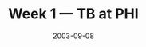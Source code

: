 ---
layout: game
title: Week 1 — TB at PHI
season: 2003
game_id: 2003_01_TB_PHI
week: 1
date: 2003-09-08
home_team: PHI
away_team: TB
final_home: 0
final_away: 17
pbp_url: /assets/data/pbp/2003/2003_01_TB_PHI.csv.gz
---
